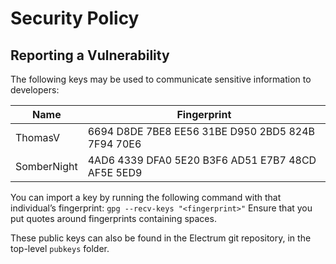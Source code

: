 # Security Policy

## Reporting a Vulnerability

The following keys may be used to communicate sensitive information to developers:

| Name | Fingerprint |
|------|-------------|
| ThomasV | 6694 D8DE 7BE8 EE56 31BE D950 2BD5 824B 7F94 70E6 |
| SomberNight | 4AD6 4339 DFA0 5E20 B3F6 AD51 E7B7 48CD AF5E 5ED9 |

You can import a key by running the following command with that
individual’s fingerprint: `gpg --recv-keys "<fingerprint>"`
Ensure that you put quotes around fingerprints containing spaces.

These public keys can also be found in the Electrum git repository,
in the top-level `pubkeys` folder.
